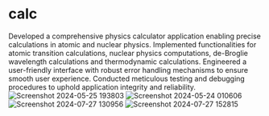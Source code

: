# calc

Developed a comprehensive physics calculator application enabling precise calculations in atomic and nuclear physics.
Implemented functionalities for atomic transition calculations, nuclear physics computations, de-Broglie wavelength calculations and thermodynamic calculations.
Engineered a user-friendly interface with robust error handling mechanisms to ensure smooth user experience.
Conducted meticulous testing and debugging procedures to uphold application integrity and reliability.
![Screenshot 2024-05-25 193803](https://github.com/user-attachments/assets/38beb495-24ba-4102-a012-e441a71ad15b)
![Screenshot 2024-05-24 010606](https://github.com/user-attachments/assets/a2a7a3b0-92d8-44a9-b598-973cac4cb18b)
![Screenshot 2024-07-27 130956](https://github.com/user-attachments/assets/81f0eca2-bb81-4087-a57c-ebf8abf1b1ed)
![Screenshot 2024-07-27 152815](https://github.com/user-attachments/assets/9872b096-aac9-480b-8f8d-d44877d911e1)
